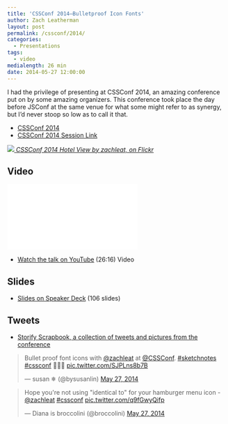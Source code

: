 ```yaml
---
title: 'CSSConf 2014—Bulletproof Icon Fonts'
author: Zach Leatherman
layout: post
permalink: /cssconf/2014/
categories:
  - Presentations
tags:
  - video
medialength: 26 min
date: 2014-05-27 12:00:00
---
```


I had the privilege of presenting at CSSConf 2014, an amazing conference put on by some amazing organizers. This conference took place the day before JSConf at the same venue for what some might refer to as synergy, but I’d never stoop so low as to call it that.

* [CSSConf 2014](http://2014.cssconf.com/)
* [CSSConf 2014 Session Link](http://2014.cssconf.com/index.html#zach)

[![](https://farm8.staticflickr.com/7420/16351617935_4c09e7b31e_h.jpg)
*CSSConf 2014 Hotel View by zachleat, on Flickr*](https://flic.kr/p/qUWjka)

## Video

<div class="fluid-width-video-wrapper"><iframe src="//www.youtube.com/embed/1EL4VpScnxE" frameborder="0" allowfullscreen></iframe></div>

* [Watch the talk on YouTube](https://www.youtube.com/watch?v=1EL4VpScnxE) (26:16) <span class="tag video">Video</span>

## Slides

<script async class="speakerdeck-embed" data-id="9986ceb0d801013190141630294e6fbc" data-ratio="1.33333333333333" src="//speakerdeck.com/assets/embed.js"></script>

* [Slides on Speaker Deck](https://speakerdeck.com/zachleat/bulletproof-font-icons) (106 slides)

## Tweets

* [Storify Scrapbook, a collection of tweets and pictures from the conference](https://storify.com/zachleat/cssconf-2014-bulletproof-icon-fonts-scrapbook)

<blockquote class="twitter-tweet" lang="en"><p>Bullet proof font icons with <a href="https://twitter.com/zachleat">@zachleat</a> at <a href="https://twitter.com/CSSConf">@CSSConf</a>. <a href="https://twitter.com/hashtag/sketchnotes?src=hash">#sketchnotes</a> <a href="https://twitter.com/hashtag/cssconf?src=hash">#cssconf</a> 🍕🍕🍕 <a href="http://t.co/SJPLns8b7B">pic.twitter.com/SJPLns8b7B</a></p>&mdash; susan ❄ (@bysusanlin) <a href="https://twitter.com/bysusanlin/status/471356998685323265">May 27, 2014</a></blockquote>

<blockquote class="twitter-tweet" lang="en"><p>Hope you&#39;re not using &quot;identical to&quot; for your hamburger menu icon - <a href="https://twitter.com/zachleat">@zachleat</a> <a href="https://twitter.com/hashtag/cssconf?src=hash">#cssconf</a> <a href="http://t.co/q9fGwyQifp">pic.twitter.com/q9fGwyQifp</a></p>&mdash; Diana is broccolini (@broccolini) <a href="https://twitter.com/broccolini/status/471352835687190528">May 27, 2014</a></blockquote>


